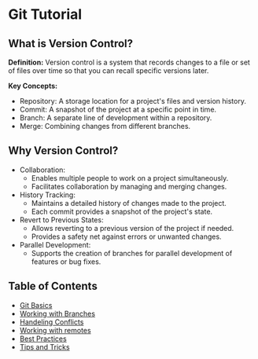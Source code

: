 # Git Tutorial

## What is Version Control?

**Definition:** Version control is a system that records changes to a file or set of files over time so that you can recall specific versions later.

**Key Concepts:**
- Repository: A storage location for a project's files and version history.
- Commit: A snapshot of the project at a specific point in time.
- Branch: A separate line of development within a repository.
- Merge: Combining changes from different branches.

## Why Version Control?
- Collaboration:
    - Enables multiple people to work on a project simultaneously.
    - Facilitates collaboration by managing and merging changes.
- History Tracking:
    - Maintains a detailed history of changes made to the project.
    - Each commit provides a snapshot of the project's state.
- Revert to Previous States:
    - Allows reverting to a previous version of the project if needed.
    - Provides a safety net against errors or unwanted changes.
- Parallel Development:
    - Supports the creation of branches for parallel development of features or bug fixes.

## Table of Contents
- [Git Basics](doc/basics.md)
- [Working with Branches](doc/branches.md)
- [Handeling Conflicts](doc/conflicts.md)
- [Working with remotes](doc/remotes.md)
- [Best Practices](doc/best_practices.md)
- [Tips and Tricks](doc/additions.md)
